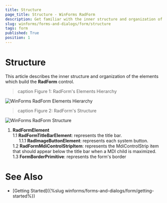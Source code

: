 ```yaml
---
title: Structure
page_title: Structure - WinForms RadForm
description: Get familiar with the inner structure and organization of the elements which build the WinForms RadForm.
slug: winforms/forms-and-dialogs/form/structure
tags: form
published: True
position: 1
---
```


# Structure

This article describes the inner structure and organization of the elements which build the __RadForm__ control.
        
>caption Figure 1: RadForm's Elements Hierarchy

![WinForms RadForm Elements Hierarchy](images/forms-and-dialogs-form-structure001.png)

>caption Figure 2: RadForm's Structure

![WinForms RadForm Structure](images/forms-and-dialogs-form-structure002.png)

 1. __RadFormElement__  
  1.1 __RadFormTitleBarElement__: represents the title bar.   
&nbsp;&nbsp;&nbsp;&nbsp;&nbsp;1.1.1 __RadImageButtonElement__: represents each system button.  
  1.2 __RadFormMdiControlStripItem__: represents the MdiControlStrip item that should appear below the title bar when a MDI child is maximized.  
  1.3 __FormBorderPrimitive__: represents the form's border

# See Also

* [Getting Started]({%slug winforms/forms-and-dialogs/form/getting-started%})


